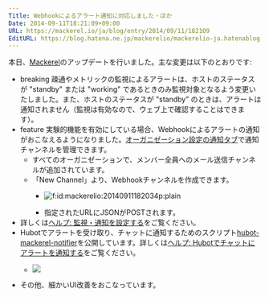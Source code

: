 ```yaml
---
Title: Webhookによるアラート通知に対応しました・ほか
Date: 2014-09-11T18:21:09+09:00
URL: https://mackerel.io/ja/blog/entry/2014/09/11/182109
EditURL: https://blog.hatena.ne.jp/mackerelio/mackerelio-ja.hatenablog.mackerel.io/atom/entry/12921228815732548016
---
```


本日、[Mackerel]のアップデートを行いました。主な変更は以下のとおりです:

* <span class="label-bug">breaking</span> 疎通やメトリックの監視によるアラートは、ホストのステータスが "standby" または "working" であるときのみ監視対象となるよう変更いたしました。また、ホストのステータスが "standby" のときは、アラートは通知されません（監視は有効なので、ウェブ上で確認することはできます）。
* <span class="label-feature">feature</span> 実験的機能を有効にしている場合、Webhookによるアラートの通知がおこなえるようになりました。[オーガニゼーション設定の通知タブ][org-channels]で通知チャンネルを管理できます。
  * すべてのオーガニゼーションで、メンバー全員へのメール送信チャンネルが追加されています。
  * 「New Channel」より、Webhookチャンネルを作成できます。
    * <p><span itemscope itemtype="http://schema.org/Photograph"><img src="https://cdn-ak.f.st-hatena.com/images/fotolife/m/mackerelio/20140911/20140911182034.png" alt="f:id:mackerelio:20140911182034p:plain" title="f:id:mackerelio:20140911182034p:plain" class="hatena-fotolife" itemprop="image"></span></p>
    * 指定されたURLにJSONがPOSTされます。
* 詳しくは[ヘルプ: 監視・通知を設定する][help-alerts]をご覧ください。
* Hubotでアラートを受け取り、チャットに通知するためのスクリプト[hubot-mackerel-notifier](https://github.com/mackerelio/hubot-mackerel-notifier)を公開しています。詳しくは[ヘルプ: Hubotでチャットにアラートを通知する](https://mackerel.io/ja/docs/entry/advanced/hubot)をご覧ください。
  * <p><span itemscope itemtype="http://schema.org/Photograph"><img src="https://cdn-ak.f.st-hatena.com/images/fotolife/m/mackerelio/20140915/20140915165010.png?1410767426" class="hatena-fotolife" itemprop="image"></span></p>
* その他、細かいUI改善をおこなっています。

[Mackerel]: https://mackerel.io/ja/
[org-channels]: https://mackerel.io/my?tab=channels
[help-alerts]: https://mackerel.io/ja/docs/entry/howto/alerts
